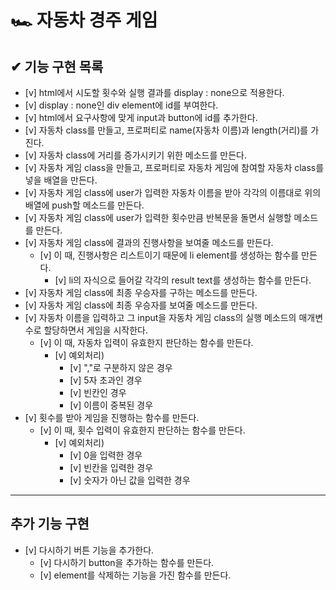 # 🏎️ 자동차 경주 게임

## ✔ 기능 구현 목록

- [v] html에서 시도할 횟수와 실행 결과를 display : none으로 적용한다.
- [v] display : none인 div element에 id를 부여한다.
- [v] html에서 요구사항에 맞게 input과 button에 id를 추가한다.
- [v] 자동차 class를 만들고, 프로퍼티로 name(자동차 이름)과 length(거리)를 가진다.
- [v] 자동차 class에 거리를 증가시키기 위한 메소드를 만든다.
- [v] 자동차 게임 class을 만들고, 프로퍼티로 자동차 게임에 참여할 자동차 class를 넣을 배열을 만든다.
- [v] 자동차 게임 class에 user가 입력한 자동차 이름을 받아 각각의 이름대로 위의 배열에 push할 메소드를 만든다.
- [v] 자동차 게임 class에 user가 입력한 횟수만큼 반복문을 돌면서 실행할 메소드를 만든다.
- [v] 자동차 게임 class에 결과의 진행사항을 보여줄 메소드를 만든다.
  - [v] 이 때, 진행사항은 리스트이기 때문에 li element를 생성하는 함수를 만든다.
    - [v] li의 자식으로 들어갈 각각의 result text를 생성하는 함수를 만든다.
- [v] 자동차 게임 class에 최종 우승자를 구하는 메소드를 만든다.
- [v] 자동차 게임 class에 최종 우승자를 보여줄 메소드를 만든다.
- [v] 자동차 이름을 입력하고 그 input을 자동차 게임 class의 실행 메소드의 매개변수로 할당하면서 게임을 시작한다.
  - [v] 이 때, 자동차 입력이 유효한지 판단하는 함수를 만든다.
    - [v] 예외처리)
      - [v] ","로 구분하지 않은 경우
      - [v] 5자 초과인 경우
      - [v] 빈칸인 경우
      - [v] 이름이 중복된 경우
- [v] 횟수를 받아 게임을 진행하는 함수를 만든다.
  - [v] 이 때, 횟수 입력이 유효한지 판단하는 함수를 만든다.
    - [v] 예외처리)
      - [v] 0을 입력한 경우
      - [v] 빈칸을 입력한 경우
      - [v] 숫자가 아닌 값을 입력한 경우
---

## 추가 기능 구현

- [v] 다시하기 버튼 기능을 추가한다.
  - [v] 다시하기 button을 추가하는 함수를 만든다.
  - [v] element를 삭제하는 기능을 가진 함수를 만든다.
